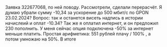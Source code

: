 Заявка 322677068, по ней поводу. Рассмотрели, сделали перерасчёт. Я думаю убрали сумму -10,34 за ускорение до 500 мбит/с по GPON 23.02.2024? Вопрос: так и останется висеть надпись в истории начислеий и оплат -10.34? Так же я оплатил интернет, и он предложил 230 пополнить.  У меня сейчас опция подключена -50%  за интернет  меньше платить. Простая арифметика: 551 рублей плачу / 100% , а потом умножаю на 50%. В итоге 